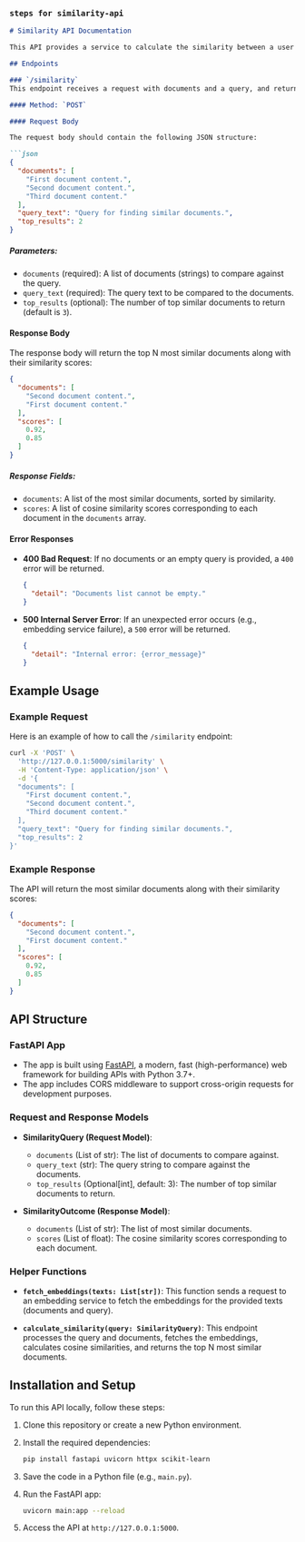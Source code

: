 ### `steps for similarity-api`

````markdown
# Similarity API Documentation

This API provides a service to calculate the similarity between a user query and a list of documents. It uses embeddings generated from OpenAI models and calculates the cosine similarity between the query and each document. The results include the most similar documents along with their similarity scores.

## Endpoints

### `/similarity`
This endpoint receives a request with documents and a query, and returns the top N most similar documents to the query based on cosine similarity.

#### Method: `POST`

#### Request Body

The request body should contain the following JSON structure:

```json
{
  "documents": [
    "First document content.",
    "Second document content.",
    "Third document content."
  ],
  "query_text": "Query for finding similar documents.",
  "top_results": 2
}
````

##### Parameters:

* `documents` (required): A list of documents (strings) to compare against the query.
* `query_text` (required): The query text to be compared to the documents.
* `top_results` (optional): The number of top similar documents to return (default is `3`).

#### Response Body

The response body will return the top N most similar documents along with their similarity scores:

```json
{
  "documents": [
    "Second document content.",
    "First document content."
  ],
  "scores": [
    0.92,
    0.85
  ]
}
```

##### Response Fields:

* `documents`: A list of the most similar documents, sorted by similarity.
* `scores`: A list of cosine similarity scores corresponding to each document in the `documents` array.

#### Error Responses

* **400 Bad Request**: If no documents or an empty query is provided, a `400` error will be returned.

  ```json
  {
    "detail": "Documents list cannot be empty."
  }
  ```

* **500 Internal Server Error**: If an unexpected error occurs (e.g., embedding service failure), a `500` error will be returned.

  ```json
  {
    "detail": "Internal error: {error_message}"
  }
  ```

## Example Usage

### Example Request

Here is an example of how to call the `/similarity` endpoint:

```bash
curl -X 'POST' \
  'http://127.0.0.1:5000/similarity' \
  -H 'Content-Type: application/json' \
  -d '{
  "documents": [
    "First document content.",
    "Second document content.",
    "Third document content."
  ],
  "query_text": "Query for finding similar documents.",
  "top_results": 2
}'
```

### Example Response

The API will return the most similar documents along with their similarity scores:

```json
{
  "documents": [
    "Second document content.",
    "First document content."
  ],
  "scores": [
    0.92,
    0.85
  ]
}
```

## API Structure

### FastAPI App

* The app is built using [FastAPI](https://fastapi.tiangolo.com/), a modern, fast (high-performance) web framework for building APIs with Python 3.7+.
* The app includes CORS middleware to support cross-origin requests for development purposes.

### Request and Response Models

* **SimilarityQuery (Request Model)**:

  * `documents` (List of str): The list of documents to compare against.
  * `query_text` (str): The query string to compare against the documents.
  * `top_results` (Optional\[int], default: 3): The number of top similar documents to return.

* **SimilarityOutcome (Response Model)**:

  * `documents` (List of str): The list of most similar documents.
  * `scores` (List of float): The cosine similarity scores corresponding to each document.

### Helper Functions

* **`fetch_embeddings(texts: List[str])`**: This function sends a request to an embedding service to fetch the embeddings for the provided texts (documents and query).

* **`calculate_similarity(query: SimilarityQuery)`**: This endpoint processes the query and documents, fetches the embeddings, calculates cosine similarities, and returns the top N most similar documents.

## Installation and Setup

To run this API locally, follow these steps:

1. Clone this repository or create a new Python environment.

2. Install the required dependencies:

   ```bash
   pip install fastapi uvicorn httpx scikit-learn
   ```

3. Save the code in a Python file (e.g., `main.py`).

4. Run the FastAPI app:

   ```bash
   uvicorn main:app --reload
   ```

5. Access the API at `http://127.0.0.1:5000`.
